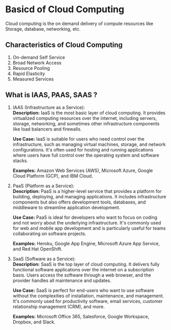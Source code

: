 # Basicd of Cloud Computing 
Cloud computing is the on demand delivery of compute resources like Storage, database, networking, etc. 

## Characteristics of Cloud Computing
1. On-demand Self Service
2. Broad Network Access
3. Resource Pooling
4. Rapid Elasticity
5. Measured Services


## What is IAAS, PAAS, SAAS ?

1. IAAS (Infrastructure as a Service):<br>
    **Description:** IaaS is the most basic layer of cloud computing. It provides virtualized computing resources over the internet, including servers, storage, networking, and sometimes other infrastructure components like load balancers and firewalls.<br>

    **Use Case:** IaaS is suitable for users who need control over the infrastructure, such as managing virtual machines, storage, and network configurations. It's often used for hosting and running applications where users have full control over the operating system and software stacks.<br>

    **Examples:** Amazon Web Services (AWS), Microsoft Azure, Google Cloud Platform (GCP), and IBM Cloud.<br>

2. PaaS (Platform as a Service):<br>
    **Description:** PaaS is a higher-level service that provides a platform for building, deploying, and managing applications. It includes infrastructure components but also offers development tools, databases, and middleware to streamline application development.<br>

    **Use Case:**    PaaS is ideal for developers who want to focus on coding and not worry about the underlying infrastructure. It's commonly used for web and mobile app development and is particularly useful for teams collaborating on software projects.<br>

    **Examples:**    Heroku, Google App Engine, Microsoft Azure App Service, and Red Hat OpenShift.<br>

3. SaaS (Software as a Service):<br>
    **Description:** SaaS is the top layer of cloud computing. It delivers fully functional software applications over the internet on a subscription basis. Users access the software through a web browser, and the provider handles all maintenance and updates.<br>

    **Use Case:**    SaaS is perfect for end-users who want to use software without the complexities of installation, maintenance, and management. It's commonly used for productivity software, email services, customer relationship management (CRM), and more.<br>

    **Examples:**    Microsoft Office 365, Salesforce, Google Workspace, Dropbox, and Slack.<br>
